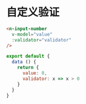 # 自定义验证
```html
<n-input-number
  v-model="value"
  :validator="validator"
/>
```
```js
export default {
  data () {
    return {
      value: 0,
      validator: x => x > 0
    }
  }
}
```